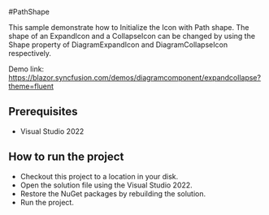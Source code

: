 #PathShape

This sample demonstrate how to Initialize the Icon with Path shape. The shape of an ExpandIcon and a CollapseIcon can be changed by using the Shape property of DiagramExpandIcon and DiagramCollapseIcon respectively.

Demo link:
https://blazor.syncfusion.com/demos/diagramcomponent/expandcollapse?theme=fluent

## Prerequisites

* Visual Studio 2022

## How to run the project

* Checkout this project to a location in your disk.
* Open the solution file using the Visual Studio 2022.
* Restore the NuGet packages by rebuilding the solution.
* Run the project.
